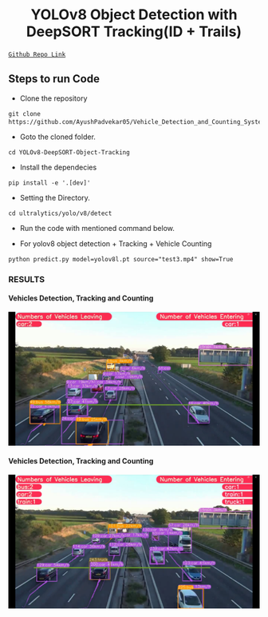 <H1 align="center">
YOLOv8 Object Detection with DeepSORT Tracking(ID + Trails) </H1>


[`Github Repo Link`](https://github.com/AyushPadvekar05/Vehicle_Detection_and_Counting_System)

## Steps to run Code

- Clone the repository
```
git clone https://github.com/AyushPadvekar05/Vehicle_Detection_and_Counting_System.git
```
- Goto the cloned folder.
```
cd YOLOv8-DeepSORT-Object-Tracking
```
- Install the dependecies
```
pip install -e '.[dev]'

```

- Setting the Directory.
```
cd ultralytics/yolo/v8/detect

```

- Run the code with mentioned command below.

- For yolov8 object detection + Tracking + Vehicle Counting
```
python predict.py model=yolov8l.pt source="test3.mp4" show=True
```

### RESULTS

#### Vehicles Detection, Tracking and Counting 
![](https://github.com/AyushPadvekar05/Vehicle_Detection_and_Counting_System/blob/main/Screenshot%202023-12-15%20135746.png)

#### Vehicles Detection, Tracking and Counting

![](https://github.com/AyushPadvekar05/Vehicle_Detection_and_Counting_System/blob/main/Screenshot%202023-12-15%20135804.png)

